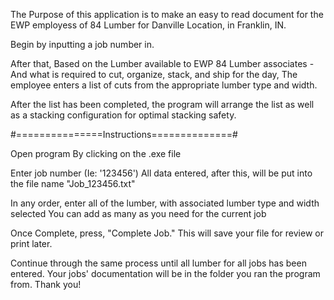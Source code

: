 The Purpose of this application is to make an easy to read
document for the EWP employess of 84 Lumber for Danville 
Location, in Franklin, IN.

Begin by inputting a job number in.

After that, Based on the Lumber available to EWP 84 Lumber associates - 
  And what is required to cut, organize, stack, and ship for the day,
  The employee enters a list of cuts from the appropriate lumber type
  and width. 
  
After the list has been completed, the program will arrange the list 
  as well as a stacking configuration for optimal stacking safety.

#===============Instructions==============#

Open program
  By clicking on the .exe file

Enter job number (Ie: '123456')
  All data entered, after this, will be put into 
  the file name "Job_123456.txt"

In any order, enter all of the lumber, with 
  associated lumber type and width selected
  You can add as many as you need for the current job

Once Complete, press, "Complete Job."
  This will save your file for review or print later. 

Continue through the same process until all lumber 
  for all jobs has been entered. Your jobs' documentation 
  will be in the folder you ran the program from. Thank you!
